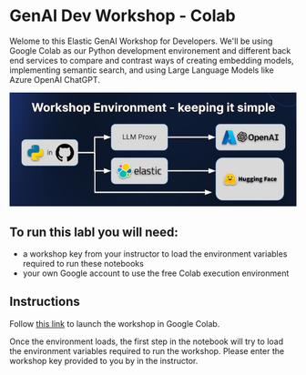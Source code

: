# GenAI Dev Workshop - Colab

Welome to this Elastic GenAI Workshop for Developers.  We'll be using Google Colab as our Python development environement and different back end services to compare and contrast ways of creating embedding models, implementing semantic search, and using Large Language Models like Azure OpenAI ChatGPT.

![architecture](images/architecture.jpg)

## To run this labl you will need:
* a workshop key from your instructor to load the environment variables required to run these notebooks
* your own Google account to use the free Colab execution environment

## Instructions

Follow [this link](https://colab.research.google.com/github/elastic/genai-workshop-colab/blob/main) to launch the workshop in Google Colab.

Once the environment loads, the first step in the notebook will try to load the environment variables required to run the workshop. Please enter the workshop key provided to you by in the instructor.